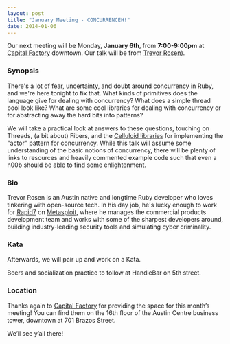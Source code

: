 ```yaml
---
layout: post
title: "January Meeting - CONCURRENCEH!"
date: 2014-01-06
---
```


Our next meeting will be Monday, **January 6th**, from **7:00-9:00pm** at
[Capital Factory][CF] downtown. Our talk will be from [Trevor Rosen][SP]).

 [CF]: http://www.capitalfactory.com/about/contact/
 [SP]: http://twitter.com/trevrosen

### Synopsis
There's a lot of fear, uncertainty, and doubt around concurrency in Ruby, and we're here tonight to fix that. What kinds of primitives does the language give for dealing with concurrency?  What does a simple thread pool look like? What are some cool libraries for dealing with concurrency or for abstracting away the hard bits into patterns?

We will take a practical look at answers to these questions, touching on Threads, (a bit about) Fibers, and the [Celluloid libraries](http://celluloid.io) for implementing the "actor" pattern for concurrency.  While this talk will assume some understanding of the basic notions of concurrency, there will be plenty of links to resources and heavily commented example code such that even a n00b should be able to find some enlightenment.

### Bio
Trevor Rosen is an Austin native and longtime Ruby developer who loves tinkering with open-source tech.  In his day job, he's lucky enough to work for [Rapid7][R7] on [Metasploit][MSF], where he manages the commercial products development team and works with some of the sharpest developers around, building industry-leading security tools and simulating cyber criminality.

[R7]: http://www.rapid7.com
[MSF]: http://en.wikipedia.org/wiki/Metasploit_Project

### Kata

Afterwards, we will pair up and work on a Kata.

Beers and socialization practice to follow at HandleBar on 5th street.

### Location

Thanks again to [Capital Factory](http://www.capitalfactory.com/) for providing
the space for this month’s meeting! You can find them on the 16th floor of the
Austin Centre business tower, downtown at 701 Brazos Street.

We’ll see y’all there!

